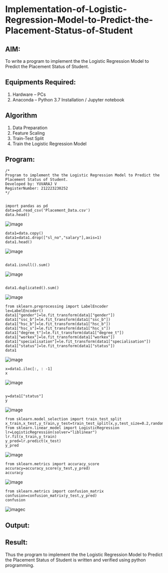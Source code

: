 # Implementation-of-Logistic-Regression-Model-to-Predict-the-Placement-Status-of-Student

## AIM:
To write a program to implement the the Logistic Regression Model to Predict the Placement Status of Student.

## Equipments Required:
1. Hardware – PCs
2. Anaconda – Python 3.7 Installation / Jupyter notebook

## Algorithm
1. Data Preparation
2. Feature Scaling
3. Train-Test Split
4. Train the Logistic Regression Model 

## Program:
```
/*
Program to implement the the Logistic Regression Model to Predict the Placement Status of Student.
Developed by: YUVARAJ V
RegisterNumber: 212223230252
*/


import pandas as pd
data=pd.read_csv('Placement_Data.csv')
data.head()
```
![image](https://github.com/user-attachments/assets/edb448ca-c2b6-4a2b-83df-b33f5e2af876)

```
data1=data.copy()
data1=data1.drop(["sl_no","salary"],axis=1)
data1.head()
```

![image](https://github.com/user-attachments/assets/34f8eba1-44cf-481b-b6f0-e86b7d671f92)
```

data1.isnull().sum()

```

![image](https://github.com/user-attachments/assets/f753433b-8ea8-4676-acb5-307c04b7a714)
```

data1.duplicated().sum()
```

![image](https://github.com/user-attachments/assets/6e787434-1a72-4b32-bc5c-6b0c03848dbf)

```
from sklearn.preprocessing import LabelEncoder
le=LabelEncoder()
data1["gender"]=le.fit_transform(data1["gender"])
data1["ssc_b"]=le.fit_transform(data1["ssc_b"])
data1["hsc_b"]=le.fit_transform(data1["hsc_b"])
data1["hsc_s"]=le.fit_transform(data1["hsc_s"])
data1["degree_t"]=le.fit_transform(data1["degree_t"])
data1["workex"]=le.fit_transform(data1["workex"])
data1["specialisation"]=le.fit_transform(data1["specialisation"])
data1["status"]=le.fit_transform(data1["status"])
data1

```
![image](https://github.com/user-attachments/assets/9c27dabf-e140-4aae-a03f-6dfeb4db46b3)

```
x=data1.iloc[:, : -1]
x
```
![image](https://github.com/user-attachments/assets/f5eb1a47-faa9-4faa-b9a7-e970b7d5f466)
```

y=data1["status"]
y
```
![image](https://github.com/user-attachments/assets/c1a90363-2667-44cc-8dc1-679b798571a9)

```
from sklearn.model_selection import train_test_split
x_train,x_test,y_train,y_test=train_test_split(x,y,test_size=0.2,random_state=0)
from sklearn.linear_model import LogisticRegression
lr=LogisticRegression(solver="liblinear")
lr.fit(x_train,y_train)
y_pred=lr.predict(x_test)
y_pred
```
![image](https://github.com/user-attachments/assets/b6584007-6ef9-4f44-b66f-8cfe86986a6c)
```
from sklearn.metrics import accuracy_score
accuracy=accuracy_score(y_test,y_pred)
accuracy
```
![image](https://github.com/user-attachments/assets/f99b136a-1a77-450e-9d64-e7d6dc0dacbb)
```
from sklearn.metrics import confusion_matrix
confusion=confusion_matrix(y_test,y_pred)
confusion
```
![image](https://github.com/user-attachments/assets/438d4c68-93ad-452b-8ef5-48ee17b90266)c

## Output:



## Result:
Thus the program to implement the the Logistic Regression Model to Predict the Placement Status of Student is written and verified using python programming.
